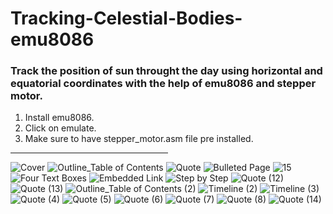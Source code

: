 # Tracking-Celestial-Bodies-emu8086
<h3> Track the position of sun throught the day using horizontal and equatorial coordinates with the help of emu8086 and stepper motor.</h3>
<ol>  
  <li>Install emu8086.</li>
  <li>Click on emulate.</li>
  <li>Make sure to have stepper_motor.asm file pre installed.</li>
</ol>
<hr style="width:50%;text-align:left;margin-left:0">

![Cover](https://user-images.githubusercontent.com/62770603/148592545-f2e06082-51bf-4da0-a3df-f8432e770e31.png)
![Outline_Table of Contents](https://user-images.githubusercontent.com/62770603/148592582-4256deb8-7b1e-42dc-beb7-40bad097eaa5.png)
![Quote](https://user-images.githubusercontent.com/62770603/148592732-c5ac6211-997e-43c4-8f49-aee98de1e5f7.png)
![Bulleted Page](https://user-images.githubusercontent.com/62770603/148592655-ee9a6823-3836-45d8-853b-dcad56046b19.png)
![15](https://user-images.githubusercontent.com/62770603/148592658-d188aef9-f6e1-4dcc-9032-fcab3e9042e4.png)
![Four Text Boxes](https://user-images.githubusercontent.com/62770603/148592669-c8d439ae-644a-4a58-b4c5-f34e708e9943.png)
![Embedded Link](https://user-images.githubusercontent.com/62770603/148592671-9a66504c-a5f8-4637-9212-a68ad40d23c7.png)
![Step by Step](https://user-images.githubusercontent.com/62770603/148592736-d242c996-b6f0-4d25-b31b-a2038cf96a94.png)
![Quote (12)](https://user-images.githubusercontent.com/62770603/148592695-08a5c5c6-e00a-4380-ace1-e0ac0c9bb375.png)
![Quote (13)](https://user-images.githubusercontent.com/62770603/148592701-c4d3e7f4-56eb-4cc3-bf65-b2915cb7aeb0.png)
![Outline_Table of Contents (2)](https://user-images.githubusercontent.com/62770603/148592739-8fba6046-f97f-4eb6-816e-b01009144699.png)
![Timeline (2)](https://user-images.githubusercontent.com/62770603/148592744-2c89f3d1-624b-4c61-90b4-783ce9386445.png)
![Timeline (3)](https://user-images.githubusercontent.com/62770603/148592746-05208ea1-0a59-42da-a758-dd23e488118f.png)
![Quote (4)](https://user-images.githubusercontent.com/62770603/148592712-b6c0010f-01aa-4497-b036-7c27712773e6.png)
![Quote (5)](https://user-images.githubusercontent.com/62770603/148592716-8cc65210-9705-4ade-a957-f79771663af5.png)
![Quote (6)](https://user-images.githubusercontent.com/62770603/148592724-fbe328d9-9376-446a-bc0d-104ce1ffe2e0.png)
![Quote (7)](https://user-images.githubusercontent.com/62770603/148592730-24085db9-6b94-43b5-8307-73ac5d9169e7.png)
![Quote (8)](https://user-images.githubusercontent.com/62770603/148592706-3e6aef0c-1582-4514-8b0d-3a3a598d783f.png)
![Quote (14)](https://user-images.githubusercontent.com/62770603/148592707-7264ace2-c61d-4c8d-8222-f2d7053af38b.png)
